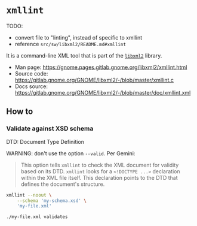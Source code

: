 # `xmllint`

TODO:

- convert file to "linting", instead of specific to xmllint
- reference `src/sw/libxml2/README.md#xmllint`

It is a command-line XML tool that is part of the
[`libxml2`](https://gitlab.gnome.org/GNOME/libxml2) library.

- Man page: <https://gnome.pages.gitlab.gnome.org/libxml2/xmllint.html>
- Source code: <https://gitlab.gnome.org/GNOME/libxml2/-/blob/master/xmllint.c>
- Docs source: <https://gitlab.gnome.org/GNOME/libxml2/-/blob/master/doc/xmllint.xml>

## How to

### Validate against XSD schema

DTD: Document Type Definition

WARNING: don't use the option `--valid`. Per Gemini:

> This option tells `xmllint` to check the XML document for validity based on its DTD.
  `xmllint` looks for a `<!DOCTYPE ...>` declaration within the XML file itself.
  This declaration points to the DTD that defines the document's structure.

```bash
xmllint --noout \
    --schema 'my-schema.xsd' \
    'my-file.xml'
```

```text
./my-file.xml validates
```
